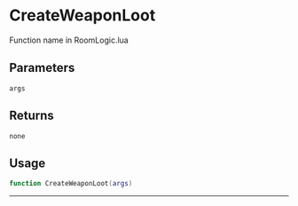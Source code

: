 # CreateWeaponLoot
Function name in RoomLogic.lua
## Parameters
`args`
## Returns
`none`
## Usage
```lua
function CreateWeaponLoot(args)
```
---
